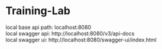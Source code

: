 # Training-Lab

local base api path: localhost:8080 <br>
local swagger api: http://localhost:8080/v3/api-docs <br>
local swagger ui: http://localhost:8080/swagger-ui/index.html
